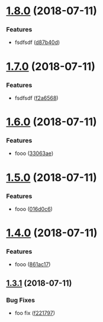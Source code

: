 # [1.8.0](https://github.com/ekazakov/greeter/compare/v1.7.0...v1.8.0) (2018-07-11)


### Features

* fsdfsdf ([d87b40d](https://github.com/ekazakov/greeter/commit/d87b40d))

# [1.7.0](https://github.com/ekazakov/greeter/compare/v1.6.0...v1.7.0) (2018-07-11)


### Features

* fsdfsdf ([f2a6568](https://github.com/ekazakov/greeter/commit/f2a6568))

# [1.6.0](https://github.com/ekazakov/greeter/compare/v1.5.0...v1.6.0) (2018-07-11)


### Features

* fooo ([33063ae](https://github.com/ekazakov/greeter/commit/33063ae))

# [1.5.0](https://github.com/ekazakov/greeter/compare/v1.4.0...v1.5.0) (2018-07-11)


### Features

* fooo ([016d0c6](https://github.com/ekazakov/greeter/commit/016d0c6))

# [1.4.0](https://github.com/ekazakov/greeter/compare/v1.3.1...v1.4.0) (2018-07-11)


### Features

* fooo ([861ac17](https://github.com/ekazakov/greeter/commit/861ac17))

## [1.3.1](https://github.com/ekazakov/greeter/compare/v1.3.0...v1.3.1) (2018-07-11)


### Bug Fixes

* foo fix ([f221797](https://github.com/ekazakov/greeter/commit/f221797))
